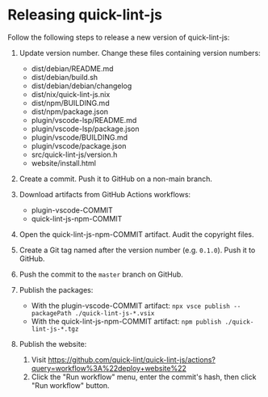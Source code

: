 # Releasing quick-lint-js

Follow the following steps to release a new version of quick-lint-js:

1. Update version number. Change these files containing version numbers:
   * dist/debian/README.md
   * dist/debian/build.sh
   * dist/debian/debian/changelog
   * dist/nix/quick-lint-js.nix
   * dist/npm/BUILDING.md
   * dist/npm/package.json
   * plugin/vscode-lsp/README.md
   * plugin/vscode-lsp/package.json
   * plugin/vscode/BUILDING.md
   * plugin/vscode/package.json
   * src/quick-lint-js/version.h
   * website/install.html

2. Create a commit. Push it to GitHub on a non-main branch.

3. Download artifacts from GitHub Actions workflows:
   * plugin-vscode-COMMIT
   * quick-lint-js-npm-COMMIT

4. Open the quick-lint-js-npm-COMMIT artifact. Audit the copyright files.

5. Create a Git tag named after the version number (e.g. `0.1.0`). Push it to
   GitHub.

6. Push the commit to the `master` branch on GitHub.

7. Publish the packages:
   * With the plugin-vscode-COMMIT artifact:
     `npx vsce publish --packagePath ./quick-lint-js-*.vsix`
   * With the quick-lint-js-npm-COMMIT artifact:
     `npm publish ./quick-lint-js-*.tgz`

8. Publish the website:
   1. Visit https://github.com/quick-lint/quick-lint-js/actions?query=workflow%3A%22deploy+website%22
   2. Click the "Run workflow" menu, enter the commit's hash, then click "Run
      workflow" button.
